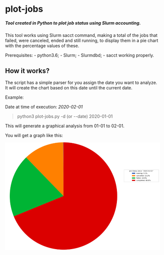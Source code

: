 # plot-jobs

##### Tool created in Python to plot job status using Slurm accounting.

This tool works using Slurm sacct command, making a total of the jobs that failed, were canceled, ended and still running, to display them in a pie chart with the percentage values of these.

Prerequisites:
    - python3.6;
    - Slurm; 
    - Slurmdbd; 
    - sacct working properly.


## How it works?

The script has a simple parser for you assign the date you want to analyze. It will create the chart based on this date until the current date.

Example:

Date at time of execution: *2020-02-01*

> python3 plot-jobs.py -d (or --date) 2020-01-01

This will generate a graphical analysis from 01-01 to 02-01.

You will get a graph like this:

![alt text](https://github.com/lmagdanello/plot-jobs/blob/master/plot-jobs-example.png?raw=true)

